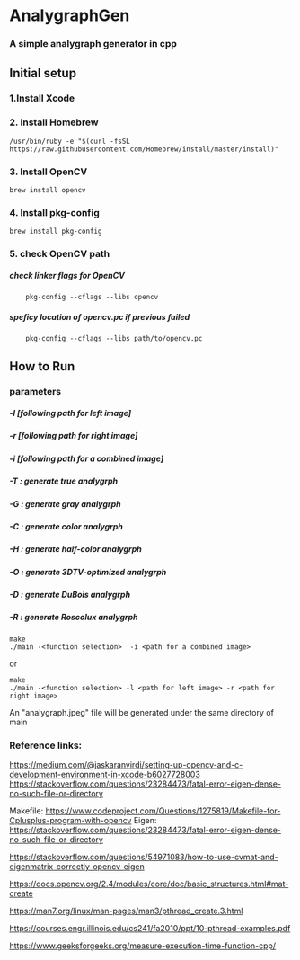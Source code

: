 # AnalygraphGen
### A simple analygraph generator in cpp
## Initial setup
### 1.Install Xcode
### 2. Install Homebrew
```
/usr/bin/ruby -e "$(curl -fsSL https://raw.githubusercontent.com/Homebrew/install/master/install)"
```
### 3. Install OpenCV
```
brew install opencv
```
### 4. Install pkg-config
```
brew install pkg-config
```
### 5. check OpenCV path
##### check linker flags for OpenCV
```
    pkg-config --cflags --libs opencv
```
##### speficy location of opencv.pc if previous failed
```
    pkg-config --cflags --libs path/to/opencv.pc
```

## How to Run
### parameters
##### -l [following path for left image]
##### -r [following path for right image]
##### -i [following path for a combined image]
##### -T : generate true analygrph
##### -G : generate gray analygrph
##### -C : generate color analygrph
##### -H : generate half-color analygrph
##### -O : generate 3DTV-optimized analygrph
##### -D : generate DuBois analygrph
##### -R : generate Roscolux analygrph

```
make
./main -<function selection>  -i <path for a combined image> 
```
or
```
make
./main -<function selection> -l <path for left image> -r <path for right image>
```
An "analygraph.jpeg" file will be generated under the same directory of main




### Reference links:
https://medium.com/@jaskaranvirdi/setting-up-opencv-and-c-development-environment-in-xcode-b6027728003
https://stackoverflow.com/questions/23284473/fatal-error-eigen-dense-no-such-file-or-directory

Makefile:
https://www.codeproject.com/Questions/1275819/Makefile-for-Cplusplus-program-with-opencv
Eigen:
https://stackoverflow.com/questions/23284473/fatal-error-eigen-dense-no-such-file-or-directory

https://stackoverflow.com/questions/54971083/how-to-use-cvmat-and-eigenmatrix-correctly-opencv-eigen

https://docs.opencv.org/2.4/modules/core/doc/basic_structures.html#mat-create

https://man7.org/linux/man-pages/man3/pthread_create.3.html

https://courses.engr.illinois.edu/cs241/fa2010/ppt/10-pthread-examples.pdf

https://www.geeksforgeeks.org/measure-execution-time-function-cpp/
